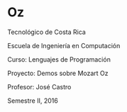 # Oz

Tecnológico de Costa Rica

Escuela de Ingeniería en Computación

Curso: Lenguajes de Programación

Proyecto: Demos sobre Mozart Oz

Profesor: José Castro

Semestre II, 2016

